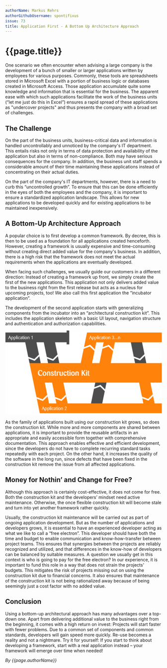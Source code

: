 ```yaml
---
authorName: Markus Rehrs
authorGithubUsername: spontifixus
issue: 73
title: Application First - A Bottom Up Architecture Approach
---
```

# {{page.title}}

One scenario we often encounter when advising a large company is the development of a bunch of smaller or larger applications written by employees for various purposes. Commonly, these tools are spreadsheets stored in Microsoft Excel with a portion of business logic or databases created in Microsoft Access. Those application accumulate quite some knowledge and information that is essential for the business. The apparent ease with which such applications facilitate the work of the business units (“let me just do this in Excel”) ensures a rapid spread of these applications as "undercover projects" and thus presents the company with a broad set of challenges.

## The Challenge

On the part of the business units, business-critical data and information is handled uncontrollably and unnoticed by the company's IT department. This entails risks not only in terms of data protection and availability of the application but also in terms of non-compliance. Both may have serious consequences for the company. In addition, the business unit staff spends a considerable amount of their time maintaining these applications instead of concentrating on their actual duties.

On the part of the company's IT departments, however, there is a need to curb this “uncontrolled growth”. To ensure that this can be done efficiently in the eyes of both the employees and the company, it is important to ensure a standardized application landscape. This allows for new applications to be developed quickly and for existing applications to be maintained inexpensively.

## A Bottom-Up Architecture Approach

A popular choice is to first develop a common framework. By decree, this is then to be used as a foundation for all applications created henceforth. However, creating a framework is usually expensive and time-consuming without creating direct added value for the company's business. In addition, there is a high risk that the framework does not meet the actual requirements when the applications are eventually developed.

When facing such challenges, we usually guide our customers in a different direction:
Instead of creating a framework up front, we simply create the first of the new applications. This application not only delivers added value to the business right from the first release but acts as a nucleus for upcoming projects, too! We also call this first application the “incubator application”.

The development of the second application starts with generalizing components from the incubator into an “architectural construction kit”. This includes the application skeleton with a basic UI layout, navigation structure and authentication and authorization capabilities.

![Schematic display of the approach](./application-first/process.png)

As the family of applications built using our construction kit grows, so does the construction kit. While more and more components are shared between applications, it is important to provide the reusable artifacts in an appropriate and easily accessible form together with comprehensive documentation.
This approach enables effective and efficient development, since the developers do not have to complete recurring standard tasks repeatedly with each project. On the other hand, it increases the quality of the software in the long run, since defects that have been fixed in the construction kit remove the issue from all affected applications.

## Money for Nothin’ and Change for Free?

Although this approach is certainly cost-effective, it does not come for free. Both the construction kit and the developers’ mindset need active maintenance. Otherwise, the once flexible construction kit will become stale and turn into yet another framework rather quickly.

Usually, the construction kit maintenance will be carried out as part of ongoing application development. But as the number of applications and developers grows, it is essential to have an experienced developer acting as what we like to call a “free electron”. This developer should have both the time and budget to enable communication and know-how-transfer between project teams. This ensures that synergies between the projects are reliably recognized and utilized, and that differences in the know-how of developers can be balanced by suitable measures. A question we usually get in this context is who is going to pay for the free electron? In our experience, it is important to fund this role in a way that does not strain the projects' budgets. This mitigates the risk of projects missing out on using the construction kit due to financial concerns. It also ensures that maintenance of the construction kit is not being rationalized away because of being seemingly just a cost factor with no added value.

## Conclusion

Using a bottom-up architectural approach has many advantages over a top-down one. Apart from delivering additional value to the business right from the beginning, it comes with a high return on invest: Projects will start faster with fewer problems. Due to a common set of components and common standards, developers will gain speed more quickly. Re-use becomes a reality and not a nightmare.
Try it for yourself: If you start to think about developing a framework, start with a real application instead – your framework will emerge over time when needed!

*By {{page.authorName}}*
